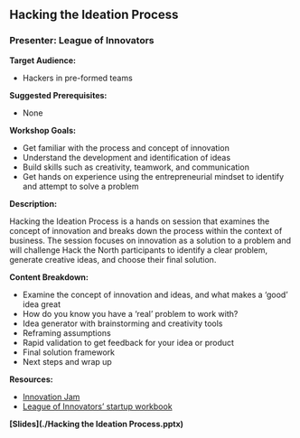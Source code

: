## Hacking the Ideation Process
### Presenter: League of Innovators

**Target Audience:** 
- Hackers in pre-formed teams

**Suggested Prerequisites:** 
- None
 
**Workshop Goals:**
- Get familiar with the process and concept of innovation
- Understand the development and identification of ideas 
- Build skills such as creativity, teamwork, and communication
- Get hands on experience using the entrepreneurial mindset to identify and attempt to solve a problem

**Description:**

Hacking the Ideation Process is a hands on session that examines the concept of innovation and breaks down the process within the context of business. The session focuses on innovation as a solution to a problem and will challenge Hack the North participants to identify a clear problem, generate creative ideas, and choose their final solution. 

**Content Breakdown:**
- Examine the concept of innovation and ideas, and what makes a ‘good’ idea great
- How do you know you have a ‘real’ problem to work with?
- Idea generator with brainstorming and creativity tools
- Reframing assumptions
- Rapid validation to get feedback for your idea or product
- Final solution framework
- Next steps and wrap up

**Resources:**
- [Innovation Jam](%5BWorksheet%5D%20Innovation%20Jam.pdf)
- [League of Innovators’ startup workbook](StartupWorkBook.pdf) 

**[Slides](./Hacking the Ideation Process.pptx)**
